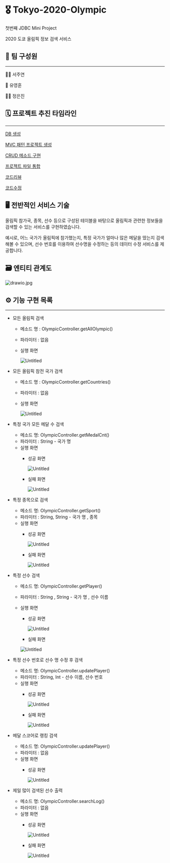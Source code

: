 # 🎖 Tokyo-2020-Olympic
첫번째 JDBC  Mini Project 

2020 도쿄 올림픽 정보 검색 서비스

## 👥 팀 구성원

---

🙆‍♀️ 서주연

🙆 유영훈

🙆‍♀️ 정은진

## 🗓️ 프로젝트 추진 타임라인

---

[DB 생성](https://www.notion.so/DB-605e9912d4154ec3b45a8edcb647fadf)

[MVC 패턴 프로젝트 생성](https://www.notion.so/MVC-054923efe82b4c9fa576996828e32e7f)

[CRUD 메소드 구현](https://www.notion.so/CRUD-28614cb08dca43b9ba19839f4e903729)

[프로젝트 파일 통합](https://www.notion.so/691893435bef4cf7a880de7a387974ad)

[코드리뷰](https://www.notion.so/3869c56ad3b0428e8189b082a091847c)

[코드수정](https://www.notion.so/f44cf9cd29754ad3bb3997115ca4c9c5)

## 🖥️ 전반적인 서비스 기술

올림픽 참가국, 종목, 선수 등으로 구성된 테이블을 바탕으로 올림픽과 관련한 정보들을 검색할 수 있는 서비스를 구현하였습니다.

예시로, 어느 국가가 올림픽에 참가했는지, 특정 국가가 얼마나 많은 메달을 땄는지 검색해볼 수 있으며, 선수 번호를 이용하여 선수명을 수정하는 등의 데이터 수정 서비스를 제공합니다.

## 🗃️ 엔티티 관계도

![drawio.jpg](https://s3-us-west-2.amazonaws.com/secure.notion-static.com/20ad258b-864d-4719-85c5-57a339a569bf/drawio.jpg)

## ⚙️ 기능 구현 목록

---

- 모든 올림픽 검색
    - 메소드 명 :  OlympicController.getAllOlympic()
    - 파라미터 :  없음
    - 실행 화면

        ![Untitled](https://s3-us-west-2.amazonaws.com/secure.notion-static.com/bfa61f50-2a55-4695-a4b9-ec4af979e862/Untitled.png)

- 모든 올림픽 참전 국가 검색
    - 메소드 명 :  OlympicController.getCountries()
    - 파라미터 :  없음
    - 실행 화면

        ![Untitled](https://s3-us-west-2.amazonaws.com/secure.notion-static.com/348b04d4-7435-4ba3-99bc-3442e872c0ab/Untitled.png)

- 특정 국가 모든 메달 수 검색
    - 메소드 명: OlympicController.getMedalCnt()
    - 파라미터 : String - 국가 명
    - 실행 화면
        - 성공 화면

            ![Untitled](https://s3-us-west-2.amazonaws.com/secure.notion-static.com/bc748acc-565e-43bf-921e-d3674dd0565b/Untitled.png)

        - 실패 화면

            ![Untitled](https://s3-us-west-2.amazonaws.com/secure.notion-static.com/42de485a-c5cf-4cb0-9cd3-364ece4491a7/Untitled.png)

- 특정 종목으로 검색
    - 메소드 명: OlympicController.getSport()
    - 파라미터 : String, String - 국가 명 , 종목
    - 실행 화면
        - 성공 화면

            ![Untitled](https://s3-us-west-2.amazonaws.com/secure.notion-static.com/e954e283-0be3-4e1c-8659-34250a701644/Untitled.png)

        - 실패 화면

            ![Untitled](https://s3-us-west-2.amazonaws.com/secure.notion-static.com/8ad8ef9e-12d1-4551-8724-23be746fd0a1/Untitled.png)

- 특정 선수 검색
    - 메소드 명: OlympicController.getPlayer()
    - 파라미터 : String , String  - 국가 명 , 선수 이름
    - 실행 화면
        - 성공 화면

            ![Untitled](https://s3-us-west-2.amazonaws.com/secure.notion-static.com/81d6d1a5-2a30-44ed-8787-c3cf7266a884/Untitled.png)

        - 실패 화면

        ![Untitled](https://s3-us-west-2.amazonaws.com/secure.notion-static.com/b017ed8e-e2de-4abc-9168-b93edea4afc1/Untitled.png)

- 특정 선수 번호로 선수 명 수정 후 검색
    - 메소드 명: OlympicController.updatePlayer()
    - 파라미터 : String, Int - 선수 이름, 선수 번호
    - 실행 화면
        - 성공 화면

            ![Untitled](https://s3-us-west-2.amazonaws.com/secure.notion-static.com/d684b90a-663c-4d44-9bc4-28b543f94453/Untitled.png)

        - 실패 화면

            ![Untitled](https://s3-us-west-2.amazonaws.com/secure.notion-static.com/bb8cb27b-b4ce-4482-b529-058fbaa01d2a/Untitled.png)

- 메달 스코어로 랭킹 검색
    - 메소드 명: OlympicController.updatePlayer()
    - 파라미터 : 없음
    - 실행 화면
        - 성공 화면

            ![Untitled](https://s3-us-west-2.amazonaws.com/secure.notion-static.com/8c43741d-a283-4837-9a75-e3e3728d41b4/Untitled.png)

- 제일 많이 검색된 선수 출력
    - 메소드 명: OlympicController.searchLog()
    - 파라미터 : 없음
    - 실행 화면
        - 성공 화면

            ![Untitled](https://s3-us-west-2.amazonaws.com/secure.notion-static.com/ffdc1c1c-ed6f-45b1-8005-4f8b1379786a/Untitled.png)

        - 실패 화면

            ![Untitled](https://s3-us-west-2.amazonaws.com/secure.notion-static.com/ccfd08f7-ca5f-4271-ab4f-b7d8c962dd20/Untitled.png)
